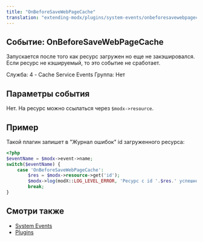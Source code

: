```yaml
---
title: "OnBeforeSaveWebPageCache"
translation: "extending-modx/plugins/system-events/onbeforesavewebpagecache"
---
```


## Событие: OnBeforeSaveWebPageCache

Запускается после того как ресурс загружен но еще не закэшировался. Если ресурс не кэшируемый, то это событие не сработает.

Служба: 4 - Cache Service Events
Группа: Нет

## Параметры события

Нет. На ресурс можно ссылаться через `$modx->resource`.

## Пример

Такой плагин запишет в "Журнал ошибок" id загруженного ресурса:

```php
<?php
$eventName = $modx->event->name;
switch($eventName) {
    case 'OnBeforeSaveWebPageCache':
        $res = $modx->resource->get('id');
        $modx->log(modX::LOG_LEVEL_ERROR, 'Ресурс с id '.$res.' успешно загрузился');
        break;
}
```

## Смотри также

- [System Events](extending-modx/plugins/system-events "System Events")
- [Plugins](extending-modx/plugins "Plugins")

